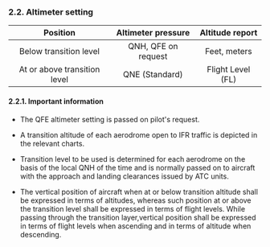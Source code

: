 ### 	2.2. Altimeter setting

|           Position           | Altimeter pressure  |  Altitude report  |
| :--------------------------: | :-----------------: | :---------------: |
|    Below transition level    | QNH, QFE on request |   Feet, meters    |
| At or above transition level |   QNE (Standard)    | Flight Level (FL) |

#### **2.2.1. Important information**

- The QFE altimeter setting is passed on pilot's request.
- A transition altitude of each aerodrome open to IFR traffic is depicted in the relevant charts.
- Transition level to be used is determined for each aerodrome on the basis of the local QNH of the time and is normally passed on to aircraft with the approach and landing clearances issued by ATC units.

- The vertical position of aircraft when at or below transition altitude shall be expressed in terms of altitudes, whereas such position at or above the transition level shall be expressed in terms of flight levels. While passing through the transition layer,vertical position shall be expressed in terms of flight levels when ascending and in terms of altitude when descending.
